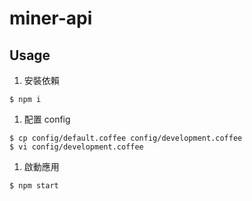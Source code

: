 # miner-api

## Usage

1. 安裝依賴

  ```
  $ npm i
  ```

1. 配置 config

  ```
  $ cp config/default.coffee config/development.coffee
  $ vi config/development.coffee
  ```

1. 啟動應用

  ```
  $ npm start
  ```

